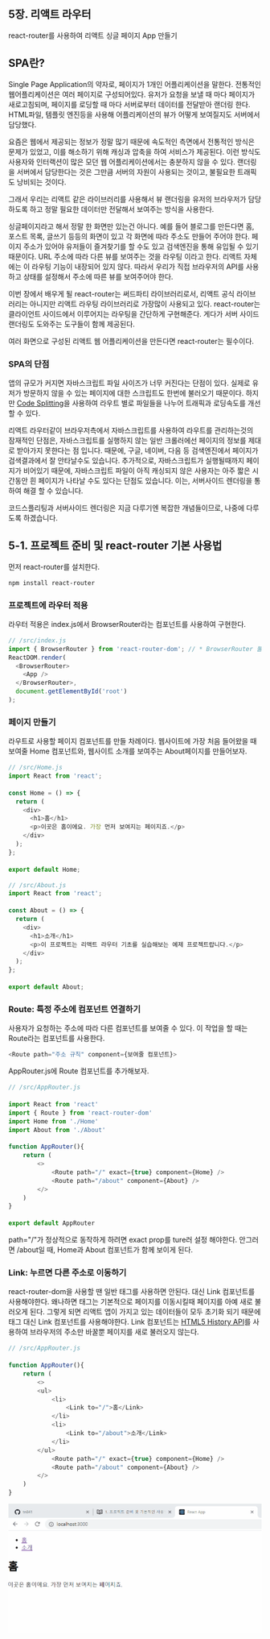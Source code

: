 ## 5장. 리액트 라우터
react-router를 사용하여 리액트 싱글 페이지 App 만들기

## SPA란?
Single Page Application의 약자로, 페이지가 1개인 어플리케이션을 말한다. 전통적인 웹어플리케이션은 여러 페이지로 구성되어있다. 유저가 요청을 보낼 때 마다 페이지가 새로고침되며, 페이지를 로딩할 때 마다 서버로부터 데이터를 전달받아 랜더링 한다. HTML파일, 템플릿 엔진등을 사용해 어플리케이션의 뷰가 어떻게 보여질지도 서버에서 담당했다.

요즘은 웹에서 제공되는 정보가 정말 많기 때문에 속도적인 측면에서 전통적인 방식은 문제가 있었고, 이를 해소하기 위해 캐싱과 압축을 하여 서비스가 제공된다. 이런 방식도 사용자와 인터랙션이 많은 모던 웹 어플리케이션에서는 충분하지 않을 수 있다. 랜더링을 서버에서 담당한다는 것은 그만큼 서버의 자원이 사용되는 것이고, 불필요한 트래픽도 낭비되는 것이다.

그래서 우리는 리액트 같은 라이브러리를 사용해서 뷰 랜더링을 유저의 브라우저가 담당하도록 하고 정말 필요한 데이터만 전달해서 보여주는 방식을 사용한다.

싱글페이지라고 해서 정말 한 화면만 있는건 아니다. 예를 들어 블로그를 만든다면 홈, 포스트 목록, 글쓰기 등등의 화면이 있고 각 화면에 따라 주소도 만들어 주어야 한다. 페이지 주소가 있어야 유저들이 즐겨찾기를 할 수도 있고 검색엔진을 통해 유입될 수 있기 때문이다. URL 주소에 따라 다른 뷰를 보여주는 것을 라우팅 이라고 한다. 리액트 자체에는 이 라우팅 기능이 내장되어 있지 않다.  따라서 우리가 직접 브라우저의 API를 사용하고 상태를 설정해서 주소에 따른 뷰를 보여주어야 한다.

이번 장에서 배우게 될 react-router는 써드파티 라이브러리로서, 리액트 공식 라이브러리는 아니지만 리액트 라우팅 라이브러리로 가장많이 사용되고 있다. react-router는 클라이언트 사이드에서 이루어지는 라우팅을 간단하게 구현해준다. 게다가 서버 사이드 랜더링도 도와주는 도구들이 함께 제공된다.

여러 화면으로 구성된 리액트 웹 어플리케이션을 만든다면 react-router는 필수이다.

### SPA의 단점
앱의 규모가 커지면 자바스크립트 파일 사이즈가 너무 커진다는 단점이 있다. 실제로 유저가 방문하지 않을 수 있는 페이지에 대한 스크립트도 한번에 불러오기 때문이다. 하지만 [Code Splitting](https://velog.io/@velopert/react-code-splitting)을 사용하여 라우트 별로 파일들을 나누어 트래픽과 로딩속도를 개선할 수 있다.

리액트 라우터같이 브라우저측에서 자바스크립트를 사용하여 라우트를 관리하는것의 잠재적인 단점은, 자바스크립트를 실행하지 않는 일반 크롤러에선 페이지의 정보를 제대로 받아가지 못한다는 점 입니다. 때문에, 구글, 네이버, 다음 등 검색엔진에서 페이지가 검색결과에서 잘 안타날수도 있습니다. 추가적으로, 자바스크립트가 실행될때까지 페이지가 비어있기 때문에, 자바스크립트 파일이 아직 캐싱되지 않은 사용자는 아주 짧은 시간동안 흰 페이지가 나타날 수도 있다는 단점도 있습니다. 이는, 서버사이드 렌더링을 통하여 해결 할 수 있습니다.

코드스플리팅과 서버사이드 렌더링은 지금 다루기엔 복잡한 개념들이므로, 나중에 다루도록 하겠습니다.

## 5-1. 프로젝트 준비 및 react-router 기본 사용법
먼저 react-router를 설치한다.
```bash
npm install react-router
```

### 프로젝트에 라우터 적용
라우터 적용은 index.js에서 BrowserRouter라는 컴포넌트를 사용하여 구현한다.

```js
// /src/index.js
import { BrowserRouter } from 'react-router-dom'; // * BrowserRouter 불러오기
ReactDOM.render(
  <BrowserRouter>
    <App />
  </BrowserRouter>,
  document.getElementById('root')
);
```

### 페이지 만들기
라우트로 사용할 페이지 컴포넌트를 만들 차례이다. 웹사이트에 가장 처음 들어왔을 때 보여줄 Home 컴포넌트와, 웹사이트 소개를 보여주는 About페이지를 만들어보자.

```js
// /src/Home.js
import React from 'react';

const Home = () => {
  return (
    <div>
      <h1>홈</h1>
      <p>이곳은 홈이에요. 가장 먼저 보여지는 페이지죠.</p>
    </div>
  );
};

export default Home;
```

```js
// /src/About.js
import React from 'react';

const About = () => {
  return (
    <div>
      <h1>소개</h1>
      <p>이 프로젝트는 리액트 라우터 기초를 실습해보는 예제 프로젝트랍니다.</p>
    </div>
  );
};

export default About;
```


### Route: 특정 주소에 컴포넌트 연결하기
사용자가 요청하는 주소에 따라 다른 컴포넌트를 보여줄 수 있다. 이 작업을 할 때는 Route라는 컴포넌트를 사용한다.

```js
<Route path="주소 규칙" component={보여줄 컴포넌트}>
```

AppRouter.js에 Route 컴포넌트를 추가해보자.

```js
// /src/AppRouter.js

import React from 'react'
import { Route } from 'react-router-dom'
import Home from './Home'
import About from './About'

function AppRouter(){
    return (
        <>
            <Route path="/" exact={true} component={Home} />
            <Route path="/about" component={About} />
        </>
    )
}

export default AppRouter
```

path="/"가 정상적으로 동작하게 하려면 exact prop를 ture러 설정 해야한다. 안그러면 /about일 때, Home과 About 컴포넌트가 함께 보이게 된다.


### Link: 누르면 다른 주소로 이동하기
react-router-dom을 사용할 땐 일반 <a>태그를 사용하면 안된다. 대신 Link 컴포넌트를 사용해야한다. 왜나하면 <a>태그는 기본적으로 페이지를 이동시킬때 페이지를 아예 새로 불러오게 된다. 그렇게 되면 리액트 앱이 가지고 있는 데이터들이 모두 초기화 되기 때문에 <a>태그 대신 Link 컴포넌트를 사용해야한다. Link 컴포넌트는 [HTML5 History API](https://developer.mozilla.org/ko/docs/Web/API/History)를 사용하여 브라우저의 주소만 바꿀뿐 페이지를 새로 불러오지 않는다.

```js
// /src/AppRouter.js

function AppRouter(){
    return (
        <>
        <ul>
            <li>
                <Link to="/">홈</Link>
            </li>
            <li>
                <Link to="/about">소개</Link>
            </li>
        </ul>
            <Route path="/" exact={true} component={Home} />
            <Route path="/about" component={About} />
        </>
    )
}
```

![](../img/router01.gif)

